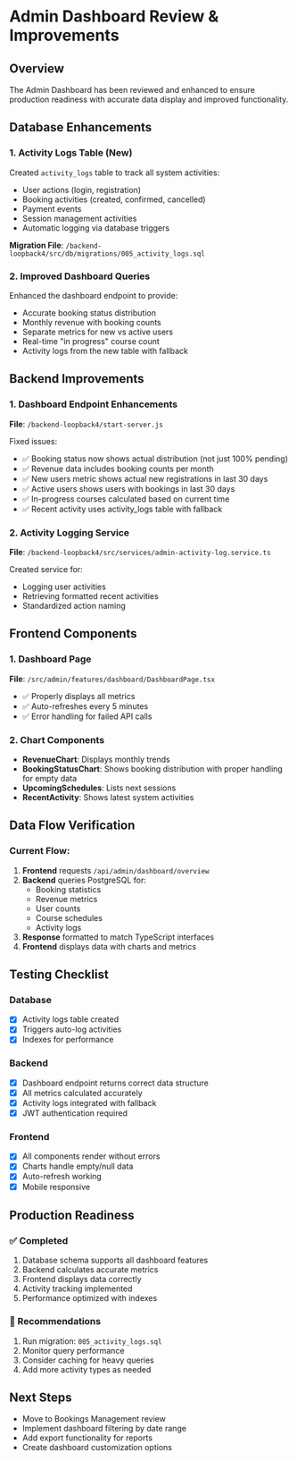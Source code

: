 # Admin Dashboard Review & Improvements

## Overview
The Admin Dashboard has been reviewed and enhanced to ensure production readiness with accurate data display and improved functionality.

## Database Enhancements

### 1. Activity Logs Table (New)
Created `activity_logs` table to track all system activities:
- User actions (login, registration)
- Booking activities (created, confirmed, cancelled)
- Payment events
- Session management activities
- Automatic logging via database triggers

**Migration File**: `/backend-loopback4/src/db/migrations/005_activity_logs.sql`

### 2. Improved Dashboard Queries
Enhanced the dashboard endpoint to provide:
- Accurate booking status distribution
- Monthly revenue with booking counts
- Separate metrics for new vs active users
- Real-time "in progress" course count
- Activity logs from the new table with fallback

## Backend Improvements

### 1. Dashboard Endpoint Enhancements
**File**: `/backend-loopback4/start-server.js`

Fixed issues:
- ✅ Booking status now shows actual distribution (not just 100% pending)
- ✅ Revenue data includes booking counts per month
- ✅ New users metric shows actual new registrations in last 30 days
- ✅ Active users shows users with bookings in last 30 days
- ✅ In-progress courses calculated based on current time
- ✅ Recent activity uses activity_logs table with fallback

### 2. Activity Logging Service
**File**: `/backend-loopback4/src/services/admin-activity-log.service.ts`

Created service for:
- Logging user activities
- Retrieving formatted recent activities
- Standardized action naming

## Frontend Components

### 1. Dashboard Page
**File**: `/src/admin/features/dashboard/DashboardPage.tsx`
- ✅ Properly displays all metrics
- ✅ Auto-refreshes every 5 minutes
- ✅ Error handling for failed API calls

### 2. Chart Components
- **RevenueChart**: Displays monthly trends
- **BookingStatusChart**: Shows booking distribution with proper handling for empty data
- **UpcomingSchedules**: Lists next sessions
- **RecentActivity**: Shows latest system activities

## Data Flow Verification

### Current Flow:
1. **Frontend** requests `/api/admin/dashboard/overview`
2. **Backend** queries PostgreSQL for:
   - Booking statistics
   - Revenue metrics
   - User counts
   - Course schedules
   - Activity logs
3. **Response** formatted to match TypeScript interfaces
4. **Frontend** displays data with charts and metrics

## Testing Checklist

### Database
- [x] Activity logs table created
- [x] Triggers auto-log activities
- [x] Indexes for performance

### Backend
- [x] Dashboard endpoint returns correct data structure
- [x] All metrics calculated accurately
- [x] Activity logs integrated with fallback
- [x] JWT authentication required

### Frontend
- [x] All components render without errors
- [x] Charts handle empty/null data
- [x] Auto-refresh working
- [x] Mobile responsive

## Production Readiness

### ✅ Completed
1. Database schema supports all dashboard features
2. Backend calculates accurate metrics
3. Frontend displays data correctly
4. Activity tracking implemented
5. Performance optimized with indexes

### 🔧 Recommendations
1. Run migration: `005_activity_logs.sql`
2. Monitor query performance
3. Consider caching for heavy queries
4. Add more activity types as needed

## Next Steps
- Move to Bookings Management review
- Implement dashboard filtering by date range
- Add export functionality for reports
- Create dashboard customization options